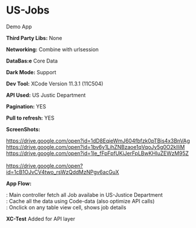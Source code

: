 # US-Jobs
Demo App

**Third Party Libs:**
None

**Networking:**
Combine  with urlsession

**DataBas:e**
Core Data

**Dark Mode:**
Support

**Dev Tool:**
XCode Version 11.3.1 (11C504)


**API Used:**
US Justic Department 

**Pagination:** YES

**Pull to refresh:** YES


**ScreenShots:**

https://drive.google.com/open?id=1dD8EqieWmJ604fbfzk0pTBis4x3BnVAg  <br />
https://drive.google.com/open?id=1bv6y1LihZNBzaoe1qVqoJy5g0O2kIliM  <br />
https://drive.google.com/open?id=1Ie_fFpFpfUKiJerFpLBwKHIuZEWzM95Z  <br />  
https://drive.google.com/open?id=1cB1OJvCV4two_rsWzQddMzNPgv6acGuX  <br />  


**App Flow:**

: Main controller fetch all Job availabe in US-Justice Department <br />
: Cache all the data using Code-data (also optimize API calls) <br />
: Onclick on any table view cell, shows job details  <br />


**XC-Test**
  Added for API layer
